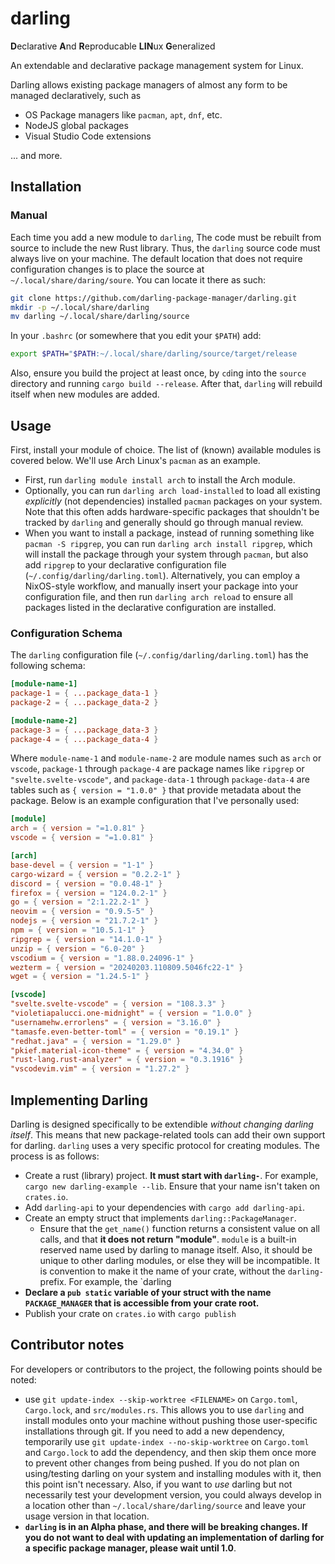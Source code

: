 # darling

**D**eclarative **A**nd **R**eproducable **LIN**ux **G**eneralized

An extendable and declarative package management system for Linux.

Darling allows existing package managers of almost any form to be managed declaratively, such as
- OS Package managers like `pacman`, `apt`, `dnf`, etc.
- NodeJS global packages
- Visual Studio Code extensions

... and more.

## Installation

### Manual

Each time you add a new module to `darling`, The code must be rebuilt from source to include the new Rust library. Thus, the `darling` source code must always live on your machine. The default location that does not require configuration changes is to place the source at `~/.local/share/daring/soure`. You can locate it there as such:

```bash
git clone https://github.com/darling-package-manager/darling.git
mkdir -p ~/.local/share/darling
mv darling ~/.local/share/darling/source
```

In your `.bashrc` (or somewhere that you edit your `$PATH`) add:

```bash
export $PATH="$PATH:~/.local/share/darling/source/target/release
```

Also, ensure you build the project at least once, by `cd`ing into the `source` directory and running `cargo build --release`. After that, `darling` will rebuild itself when new modules are added.

## Usage

First, install your module of choice. The list of (known) available modules is covered below. We'll use Arch Linux's `pacman` as an example. 
- First, run `darling module install arch` to install the Arch module. 
- Optionally, you can run `darling arch load-installed` to load all existing *explicitly* (not dependencies) installed `pacman` packages on your system. Note that this often adds hardware-specific packages that shouldn't be tracked by `darling` and generally should go through manual review.
- When you want to install a package, instead of running something like `pacman -S ripgrep`, you can run `darling arch install ripgrep`, which will install the package through your system through `pacman`, but also add `ripgrep` to your declarative configuration file (`~/.config/darling/darling.toml`). Alternatively, you can employ a NixOS-style workflow, and manually insert your package into your configuration file, and then run `darling arch reload` to ensure all packages listed in the declarative configuration are installed.

### Configuration Schema

The `darling` configuration file (`~/.config/darling/darling.toml`) has the following schema:

```toml
[module-name-1]
package-1 = { ...package_data-1 }
package-2 = { ...package_data-2 }

[module-name-2]
package-3 = { ...package_data-3 }
package-4 = { ...package_data-4 }
```

Where `module-name-1` and `module-name-2` are module names such as `arch` or `vscode`, `package-1` through `package-4` are package names like `ripgrep` or `"svelte.svelte-vscode"`, and `package-data-1` through `package-data-4` are tables such as `{ version = "1.0.0" }` that provide metadata about the package. Below is an example configuration that I've personally used:

```toml
[module]
arch = { version = "=1.0.81" }
vscode = { version = "=1.0.81" }

[arch]
base-devel = { version = "1-1" }
cargo-wizard = { version = "0.2.2-1" }
discord = { version = "0.0.48-1" }
firefox = { version = "124.0.2-1" }
go = { version = "2:1.22.2-1" }
neovim = { version = "0.9.5-5" }
nodejs = { version = "21.7.2-1" }
npm = { version = "10.5.1-1" }
ripgrep = { version = "14.1.0-1" }
unzip = { version = "6.0-20" }
vscodium = { version = "1.88.0.24096-1" }
wezterm = { version = "20240203.110809.5046fc22-1" }
wget = { version = "1.24.5-1" }

[vscode]
"svelte.svelte-vscode" = { version = "108.3.3" }
"violetiapalucci.one-midnight" = { version = "1.0.0" }
"usernamehw.errorlens" = { version = "3.16.0" }
"tamasfe.even-better-toml" = { version = "0.19.1" }
"redhat.java" = { version = "1.29.0" }
"pkief.material-icon-theme" = { version = "4.34.0" }
"rust-lang.rust-analyzer" = { version = "0.3.1916" }
"vscodevim.vim" = { version = "1.27.2" }
```

## Implementing Darling

Darling is designed specifically to be extendible *without changing darling itself*. This means that new package-related tools can add their own support for darling. `darling` uses a very specific protocol for creating modules. The process is as follows:

- Create a rust (library) project. **It must start with `darling-`**. For example, `cargo new darling-example --lib`. Ensure that your name isn't taken on `crates.io`.
- Add `darling-api` to your dependencies with `cargo add darling-api`.
- Create an empty struct that implements `darling::PackageManager`.
	- Ensure that the `get_name()` function returns a consistent value on all calls, and that **it does not return "module"**. `module` is a built-in reserved name used by darling to manage itself. Also, it should be unique to other darling modules, or else they will be incompatible. It is convention to make it the name of your crate, without the `darling-` prefix. For example, the `darling
- **Declare a `pub static` variable of your struct with the name `PACKAGE_MANAGER` that is accessible from your crate root.**
- Publish your crate on `crates.io` with `cargo publish`

## Contributor notes

For developers or contributors to the project, the following points should be noted:

- use `git update-index --skip-worktree <FILENAME>` on `Cargo.toml`, `Cargo.lock`, and `src/modules.rs`. This allows you to use `darling` and install modules onto your machine without pushing those user-specific installations through git. If you need to add a new dependency, temporarily use `git update-index --no-skip-worktree` on `Cargo.toml` and `Cargo.lock` to add the dependency, and then skip them once more to prevent other changes from being pushed. If you do not plan on using/testing darling on your system and installing modules with it, then this point isn't necessary. Also, if you want to *use* darling but not necessarily test your development version, you could always develop in a location other than `~/.local/share/darling/source` and leave your usage version in that location.
- **`darling` is in an Alpha phase, and there will be breaking changes. If you do not want to deal with updating an implementation of darling for a specific package manager, please wait until 1.0**.